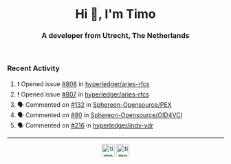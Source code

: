 <h1 align="center">Hi 👋, I'm Timo</h1>
<h3 align="center">A developer from Utrecht, The Netherlands</h3>
<br/>
<!-- https://github.com/rahuldkjain/github-profile-readme-generator --!>

<!--  <p align="left"><img src="https://github-readme-stats.vercel.app/api?username=timoglastra&show_icons=true&count_private=true&" alt="timoglastra" /></p> --!>

<!--
Github language stats
<p align="left"><img src="https://github-readme-stats.vercel.app/api/top-langs/?username=timoglastra&layout=compact" alt="timoglastra" /><p>
-->

<!-- Codestats language stats -->
<!-- <p align="left"><img src="https://codestats-readme.vercel.app/api/top-langs/?username=timoglastra&layout=compact&language_count=12" alt="timoglastra" /><p>    --!>
  
<h3>Recent Activity</h3>

<!--START_SECTION:activity-->
1. ❗ Opened issue [#808](https://github.com/hyperledger/aries-rfcs/issues/808) in [hyperledger/aries-rfcs](https://github.com/hyperledger/aries-rfcs)
2. ❗ Opened issue [#807](https://github.com/hyperledger/aries-rfcs/issues/807) in [hyperledger/aries-rfcs](https://github.com/hyperledger/aries-rfcs)
3. 🗣 Commented on [#132](https://github.com/Sphereon-Opensource/PEX/pull/132#issuecomment-1880306981) in [Sphereon-Opensource/PEX](https://github.com/Sphereon-Opensource/PEX)
4. 🗣 Commented on [#80](https://github.com/Sphereon-Opensource/OID4VCI/pull/80#issuecomment-1880306736) in [Sphereon-Opensource/OID4VCI](https://github.com/Sphereon-Opensource/OID4VCI)
5. 🗣 Commented on [#216](https://github.com/hyperledger/indy-vdr/issues/216#issuecomment-1880302518) in [hyperledger/indy-vdr](https://github.com/hyperledger/indy-vdr)
<!--END_SECTION:activity-->

---

<p align="center">
<a href="https://twitter.com/timoglastra" target="blank"><img align="center" src="https://cdn.jsdelivr.net/npm/simple-icons@3.0.1/icons/twitter.svg" alt="timoglastra" height="30" width="30" /></a>
<a href="https://linkedin.com/in/timoglastra" target="blank"><img align="center" src="https://cdn.jsdelivr.net/npm/simple-icons@3.0.1/icons/linkedin.svg" alt="timoglastra" height="30" width="30" /></a>
</p>



